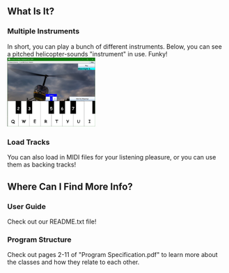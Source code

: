 ## What Is It?
### Multiple Instruments
In short, you can play a bunch of different instruments. Below, you can see a pitched helicopter-sounds "instrument" in use. Funky! <img src="Images/helicopter-screenshot-0.jpg" alt="musical keyboard program with helicopter-sound instrument" width="40%" height="40%"/>

### Load Tracks
You can also load in MIDI files for your listening pleasure, or you can use them as backing tracks!

## Where Can I Find More Info?
### User Guide
Check out our README.txt file!

### Program Structure
Check out pages 2-11 of "Program Specification.pdf" to learn more about the classes and how they relate to each other.

<!--  

```markdown
Syntax highlighted code block
```

# Header 1
## Header 2
### Header 3

- Bulleted
- List

1. Numbered
2. List

**Bold** and _Italic_ and `Code` text

[Link](url) and ![Image](src)

For more details see [GitHub Flavored Markdown](https://guides.github.com/features/mastering-markdown/).

Your Pages site will use the layout and styles from the Jekyll theme you have selected in your [repository settings](https://github.com/djshuster/musical-keyboard/settings). The name of this theme is saved in the Jekyll `_config.yml` configuration file.

[documentation](https://docs.github.com/categories/github-pages-basics/)
[contact support](https://github.com/contact)
--> 
